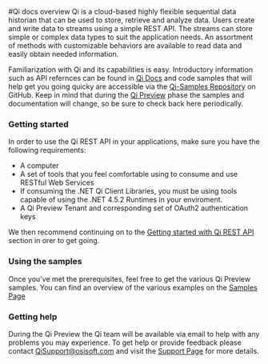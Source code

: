 #Qi docs overview
Qi is a cloud-based highly flexible sequential data historian that can be used to store, retrieve and analyze data. Users create and write data to streams using a simple REST API. The streams can store simple or complex data types to suit the application needs. An assortment of methods with customizable behaviors are available to read data and easily obtain needed information.

Familiarization with Qi and its capabilities is easy. Introductory information such as API refernces can be found in [Qi Docs](https://qi-docs.readthedocs.org/en/latest/Overview/) and code samples that will help get you going quicky are accessible via the <a href="https://github.com/osisoft/Qi-Samples" target="_blank">Qi-Samples Repository</a> on GitHub.
Keep in mind that during the [Qi Preview](https://qi-docs.readthedocs.org/en/latest/preview/) phase the samples and documentation will change, so be sure to check back here periodically.
### Getting started
In order to use the Qi REST API in your applications, make sure you have the following requirements:

- A computer
- A set of tools that you feel comfortable using to consume and use RESTful Web Services
- If consuming the .NET Qi Client Libraries, you must be using tools capable of using the .NET 4.5.2 Runtimes in your enviroment.
- A Qi Preview Tenant and corresponding set of OAuth2 authentication keys

We then recommend continuing on to the [Getting started with Qi REST API](https://qi-docs.readthedocs.org/en/latest/Overview/) section in orer to get going.

### Using the samples
Once you've met the prerequisites, feel free to get the various Qi Preview samples.
You can find an overview of the various examples on the [Samples Page](https://qi-docs.readthedocs.org/en/latest/samples/)
### Getting help
During the Qi Preview the Qi team will be available via email to help with any problems you may experience. To get help or provide feedback please contact [QiSupport@osisoft.com](Mailto:QiSupport@osisoft.com) and visit the [Support Page](https://qi-docs.readthedocs.org/en/latest/support/) for more details.
